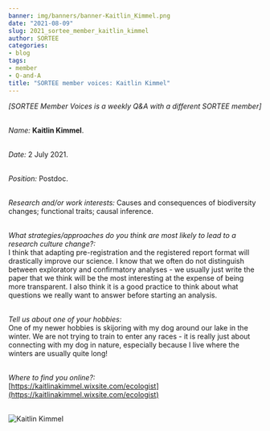 ```yaml
---
banner: img/banners/banner-Kaitlin_Kimmel.png
date: "2021-08-09"
slug: 2021_sortee_member_kaitlin_kimmel
author: SORTEE
categories:
- blog
tags:
- member
- Q-and-A
title: "SORTEE member voices: Kaitlin Kimmel"
---
```



*[SORTEE Member Voices is a weekly Q&A with a different SORTEE member]*     
&nbsp;
&nbsp;

   _Name:_ **Kaitlin Kimmel**.   
&nbsp;

   _Date:_ 2 July 2021.   
&nbsp;

   _Position:_ Postdoc.   
&nbsp;

   _Research and/or work interests:_ Causes and consequences of biodiversity changes; functional traits; causal inference.   
&nbsp;

_What strategies/approaches do you think are most likely to lead to a research culture change?:_   
I think that adapting pre-registration and the registered report format will drastically improve our science. I know that we often do not distinguish between exploratory and confirmatory analyses - we usually just write the paper that we think will be the most interesting at the expense of being more transparent. I also think it is a good practice to think about what questions we really want to answer before starting an analysis.  
&nbsp;

_Tell us about one of your hobbies:_   
One of my newer hobbies is skijoring with my dog around our lake in the winter. We are not trying to train to enter any races - it is really just about connecting with my dog in nature, especially because I live where the winters are usually quite long!   
&nbsp;

_Where to find you online?:_   
[https://kaitlinakimmel.wixsite.com/ecologist](https://kaitlinakimmel.wixsite.com/ecologist)   
&nbsp;
&nbsp;


![Kaitlin Kimmel](/blog/images/kaitlin_kimmel.png)    
&nbsp;